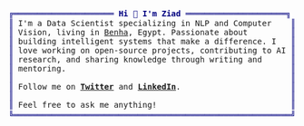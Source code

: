 <pre style="font-family:Menlo,'DejaVu Sans Mono',consolas,'Courier New',monospace"><span style="color: #000080; text-decoration-color: #000080">╔═════════════════════ </span><span style="color: #000080; text-decoration-color: #000080; font-weight: bold">Hi 👋 I&#x27;m Ziad</span><span style="color: #000080; text-decoration-color: #000080"> ═════════════════════╗</span> 🤓 <a href="https://ziadai.me">Ziad Mostafa</a>                                
<span style="color: #000080; text-decoration-color: #000080">║</span> I&#x27;m a Data Scientist specializing in NLP and Computer    <span style="color: #000080; text-decoration-color: #000080">║</span> <span style="color: #008080; text-decoration-color: #008080">┣━━ </span>👨🏻‍🔬 Data Scientist                        
<span style="color: #000080; text-decoration-color: #000080">║</span> Vision, living in <a href="https://www.google.com/maps/place/Banha,+Qism+Banha,+Banha,+Al-Qalyubia+Governorate/@30.4589172,31.1884216,14z">Benha</a>, Egypt. Passionate about         <span style="color: #000080; text-decoration-color: #000080">║</span> <span style="color: #008080; text-decoration-color: #008080">┃   ┣━━ </span><a href="https://github.com/ziadmostafa1">GitHub Repositories</a>                    
<span style="color: #000080; text-decoration-color: #000080">║</span> building intelligent systems that make a difference. I   <span style="color: #000080; text-decoration-color: #000080">║</span> <span style="color: #008080; text-decoration-color: #008080">┃   ┗━━ </span><a href="https://huggingface.co/ziadmostafa">Hugging Face 🤗</a>                        
<span style="color: #000080; text-decoration-color: #000080">║</span> love working on open-source projects, contributing to AI <span style="color: #000080; text-decoration-color: #000080">║</span> <span style="color: #008080; text-decoration-color: #008080">┣━━ </span>👨🏻‍💻 Open Source Contributor               
<span style="color: #000080; text-decoration-color: #000080">║</span> research, and sharing knowledge through writing and      <span style="color: #000080; text-decoration-color: #000080">║</span> <span style="color: #008080; text-decoration-color: #008080">┃   ┣━━ </span><a href="https://ziadai.me/FaceAgingGAN">Facial Age Transformation with CycleGAN</a>
<span style="color: #000080; text-decoration-color: #000080">║</span> mentoring.                                               <span style="color: #000080; text-decoration-color: #000080">║</span> <span style="color: #008080; text-decoration-color: #008080">┃   ┣━━ </span><a href="https://ziadai.me/Fake_News_Detection_with_RNN_and_LSTM">Fake News Detection with RNN &amp; LSTM</a>    
<span style="color: #000080; text-decoration-color: #000080">║</span>                                                          <span style="color: #000080; text-decoration-color: #000080">║</span> <span style="color: #008080; text-decoration-color: #008080">┃   ┣━━ </span><a href="https://ziadai.me/Hands_Sign">Real-time Sign Language Recognition</a>    
<span style="color: #000080; text-decoration-color: #000080">║</span> Follow me on <span style="font-weight: bold"><a href="https://x.com/ZiadMostaf_a">Twitter</a></span> and <span style="font-weight: bold"><a href="https://www.linkedin.com/in/ziadmostafa">LinkedIn</a></span>.                       <span style="color: #000080; text-decoration-color: #000080">║</span> <span style="color: #008080; text-decoration-color: #008080">┃   ┣━━ </span><a href="https://ziadai.me/Fire_and_Smoke_Detection_with_YOLOv8">Fire and Smoke Detection with YOLOv8</a>   
<span style="color: #000080; text-decoration-color: #000080">║</span>                                                          <span style="color: #000080; text-decoration-color: #000080">║</span> <span style="color: #008080; text-decoration-color: #008080">┃   ┣━━ </span><a href="https://ziadai.me/Egyptian_Hieroglyphs">Egyptian Hieroglyph Classification</a>     
<span style="color: #000080; text-decoration-color: #000080">║</span> Feel free to ask me anything!                            <span style="color: #000080; text-decoration-color: #000080">║</span> <span style="color: #008080; text-decoration-color: #008080">┃   ┗━━ </span><a href="https://ziadai.me/Movie_Recommendation_System">Movie Recommendation System</a>            
<span style="color: #000080; text-decoration-color: #000080">╚══════════════════════════════════════════════════════════╝</span> <span style="color: #008080; text-decoration-color: #008080">┗━━ </span>📚 Blog Writer                             
                                                             <span style="color: #008080; text-decoration-color: #008080">    ┗━━ </span>📜 <a href="https://ziadai.me/post/how-to-create-a-blog-in-2025">How to Create a Blog in 2025</a>        
</pre>

